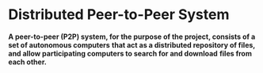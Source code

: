 # Distributed Peer-to-Peer System

**A peer-to-peer (P2P) system, for the purpose of the project, consists of a set of autonomous computers**
**that act as a distributed repository of files, and allow participating computers to search for and download**
**files from each other.**

